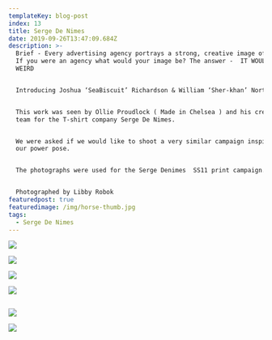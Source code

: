 ```yaml
---
templateKey: blog-post
index: 13
title: Serge De Nimes
date: 2019-09-26T13:47:09.684Z
description: >-
  Brief - Every advertising agency portrays a strong, creative image of itself.
  If you were an agency what would your image be? The answer -  IT WOULD BE
  WEIRD


  Introducing Joshua ‘SeaBiscuit’ Richardson & William ‘Sher-khan’ North.


  This work was seen by Ollie Proudlock ( Made in Chelsea ) and his creative
  team for the T-shirt company Serge De Nimes.


  We were asked if we would like to shoot a very similar campaign inspired by
  our power pose.


  The photographs were used for the Serge Denimes  SS11 print campaign.


  Photographed by Libby Robok
featuredpost: true
featuredimage: /img/horse-thumb.jpg
tags:
  - Serge De Nimes
---
```

![](/img/196877_10150167033052718_508002717_8185110_6985602_n.jpeg)

![](/img/serge-logo-4_o.jpg)

![](/img/serge-logo-3_o.jpg)

![](/img/serge-logo-2_o.jpg)

![]()

![](/img/screen-shot-2013-04-15-at-22.41.11_o.png)

![](/img/serge-logo-1_o.jpg)
